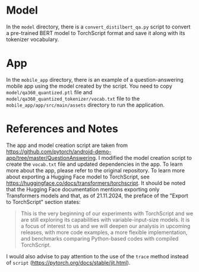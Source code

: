 # Model
In the `model` directory, there is a `convert_distilbert_qa.py` script to convert a pre-trained BERT model to TorchScript format and save it along with its tokenizer vocabulary.

# App
In the `mobile_app` directory, there is an example of a question-answering mobile app using the model created by the script. You need to copy `model/qa360_quantized.ptl` file and `model/qa360_quantized_tokenizer/vocab.txt` file to the `mobile_app/app/src/main/assets` directory to run the application.

# References and Notes
The app and model creation script are taken from <https://github.com/pytorch/android-demo-app/tree/master/QuestionAnswering>. I modified the model creation script to create the `vocab.txt` file and updated dependencies in the app. To learn more about the app, please refer to the original repository. To learn more about exporting a Hugging Face model to TorchScript, see <https://huggingface.co/docs/transformers/torchscript>. It should be noted that the Hugging Face documentation mentions exporting only Transformers models and that, as of 21.11.2024, the preface of the "Export to TorchScript" section states:
> This is the very beginning of our experiments with TorchScript and we are still exploring its capabilities with variable-input-size models. It is a focus of interest to us and we will deepen our analysis in upcoming releases, with more code examples, a more flexible implementation, and benchmarks comparing Python-based codes with compiled TorchScript.

I would also advise to pay attention to the use of the `trace` method instead of `script` (<https://pytorch.org/docs/stable/jit.html>).
